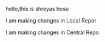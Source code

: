 hello,this is shreyas hosu

I am making changes in Local Repor

I am making changes in Central Repo
